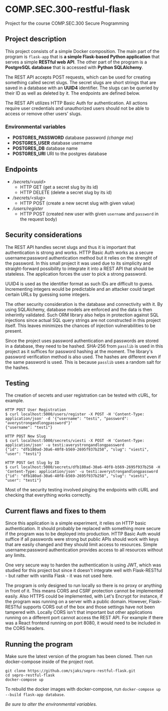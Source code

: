 # COMP.SEC.300-restful-flask
Project for the course COMP.SEC.300 Secure Programming

## Project description
This project consists of a simple Docker composition. The main part of the program is `flask-app` that is **a simple Flask-based Python application** that serves a simple **RESTful web API**. The other part of the program is a **PostgreSQL database** that is accessed with **Python SQLAlchemy**.

The REST API accepts POST requests, which can be used for creating something called secret slugs. The secret slugs are short strings that are saved in a database with an **UUID4** identifier. The slugs can be queried by their ID as well as deleted by it. The endpoints are defined below.

The REST API utilizes HTTP Basic Auth for authentication. All actions require user credentials and unauthorized users should not be able to access or remove other users' slugs.

### Environmental variables

- **POSTGRES_PASSWORD** database password *(change me)*
- **POSTGRES_USER** database username
- **POSTGRES_DB** database name
- **POSTGRES_URI** URI to the postgres database

## Endpoints

- */secrets/\<uuid\>*
    - HTTP GET (get a secret slug by its id)
    - HTTP DELETE (delete a secret slug by its id)
- */secrets/\<slug\>*
    - HTTP POST (create a new secret slug with given value)
- */users/register*
    - HTTP POST (created new user with given `username` and `password` in the request body)

## Security considerations
The REST API handles secret slugs and thus it is important that authentication is strong and works. HTTP Basic Auth works as a secure username:password authentication method but it relies on the strenght of the password. In this small project it was used due to its simplicity and straight-forward possibility to integrate it into a REST API that should be stateless. The application forces the user to pick a strong password.

UUID4 is used as the identifier format as such IDs are difficult to guess. Incrementing integers would be predictable and an attacker could target certain URLs by guessing some integers.

The other security consideration is the database and connectivity with it. By using SQLAlchemy, database models are enforced and the data is then inherintly validated. Such ORM library also helps in protection against SQL injections since actual SQL query strings are not constructed in this project itself. This leaves minimizes the chances of injection vulnerabilities to be present.

Since the project uses password authentication and passwords are stored in a database,
they need to be hashed. SHA-256 from `passlib` is used in this project as it suffices
for password hashing at the moment. The library's password verification method is also
used. The hashes are different even if the same password is used. This is because `passlib` uses a random salt for the hashes.

## Testing
The creation of secrets and user registration can be tested with cURL, for example.
```
HTTP POST User Registration
$ curl localhost:5000/users/register -X POST -H 'Content-Type: application/json' -d '{"username": "testi", "password": "averystrongandlongpassword"}'
{"username": "testi"}

HTTP POST New Slug
$ curl localhost:5000/secrets/viesti -X POST -H 'Content-Type: application/json' -u testi:averystrongandlongpassword
{"id": "dfb180ad-30a6-40f8-b569-2695f937b258", "slug": "viesti", "user": "testi"}

HTTP POST Get Slug by ID
$ curl localhost:5000/secrets/dfb180ad-30a6-40f8-b569-2695f937b258 -H 'Content-Type: application/json' -u testi:averystrongandlongpassword
{"id": "dfb180ad-30a6-40f8-b569-2695f937b258", "slug": "viesti", "user": "testi"}
```
Most of the security testing involved pinging the endpoints with cURL and checking that everything works correctly.

## Current flaws and fixes to them
Since this application is a simple experiment, it relies on HTTP basic authentication. It should probably be replaced with something more secure if the program was to be deployed into production. HTTP Basic Auth would suffice if all passwords were strong but public APIs should work with keys that are easily changed and they should limit access to resources. Simple username:password authentication provides access to all resources without any limits.

One very secure way to harden the authentication is using JWT, which was studied for this project but since it doesn't integrate well with Flask-RESTful - but rather with vanilla Flask - it was not used here.

The program is only designed to run locally so there is no proxy or anything in front of it. This means CORS and CSRF protection cannot be implemented easily.
Also HTTPS could be implemented, with Let's Encrypt for instance, if the program was running on a server with a public domain. However, Flask-RESTful supports
CORS out of the box and those settings have not been tampered with. Locally CORS isn't that important but other applications running on a different port cannot
access the REST API. For example if there was a React frontend running on port 8080, it would need to be included in the CORS headers.

## Running the program
Make sure the latest version of the program has been cloned.
Then run docker-compose inside of the project root.
```
git clone https://github.com/sjaks/sepro-restful-flask.git
cd sepro-restful-flask
docker-compose up
```
To rebuild the docker images with docker-compose,
run `docker-compose up --build flask-app database`.

*Be sure to alter the environmental variables.*
